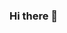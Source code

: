 ### Hi there 👋

<!--
**amitgawande369/amitgawande369** is a ✨ _special_ ✨ repository because its `README.md` (this file) appears on your GitHub profile.

Here are some ideas to get you started:

- 🔭 I’m currently working on Binary pentesting.
- 🌱 I’m currently learning Java.
- 👯 I’m looking to collaborate on MERN stack.
- 🤔 I’m looking for help with Binary exploitation.
- 📫 How to reach me: You can reach me at amitgawande002@gmail.com
